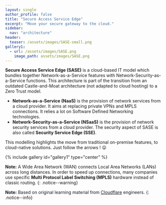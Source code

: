 ```yaml
---
layout: single
author_profile: false
title: "Secure Access Service Edge"
excerpt: "Move your secure gateway to the cloud."
sidebar:
  nav: "architecture"
header:
  teaser: /assets/images/SASE-small.png
gallery1:
  - url: /assets/images/SASE.png
    image_path: assets/images/SASE.png
---
```


**Secure Access Service Edge (SASE)** is a cloud-based IT model which bundles together Network-as-a-Service features with Network-Security-as-a-Service functions. This architecture is part of the transition from an outdated Castle-and-Moat architecture (not adapted to cloud hosting) to a Zero Trust model.
- **Network-as-a-Service (NaaS)** is the provision of network services from a cloud provider. It aims at replacing private VPNs and MPLS connections. It relies a lot on Software Defined Networking technologies.
- **Network-Security-as-a-Service (NSaaS)** is the provision of network security services from a cloud provider. The security aspect of SASE is also called **Security Service Edge (SSE)**.

This modelling highlights the move from traditional on-premise features, to cloud-native solutions. Just follow the arrows ! :stuck_out_tongue:

{% include gallery id="gallery1" type="center" %}

**Note:** A Wide Area Network (WAN) connects Local Area Networks (LANs) across long distances. In order to speed up connections, many companies use specific **Multi Protocol Label Switching (MPLS)** hardware instead of classic routing.
{: .notice--warning}

**Note:** Based on original learning material from [Cloudflare](https://www.cloudflare.com/learning) engineers.
{: .notice--info}
